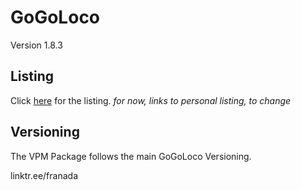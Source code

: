 # GoGoLoco

Version 1.8.3

## Listing

Click [here](https://spokeek.github.io/goloco) for the listing.
*for now, links to personal listing, to change*

## Versioning

The VPM Package follows the main GoGoLoco Versioning.

linktr.ee/franada
